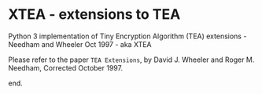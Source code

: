 # XTEA - extensions to TEA
Python 3 implementation of Tiny Encryption Algorithm (TEA) extensions - Needham and Wheeler Oct 1997 - aka XTEA

Please refer to the paper `TEA Extensions`, by David J. Wheeler and Roger M. Needham, Corrected October 1997.

end.
